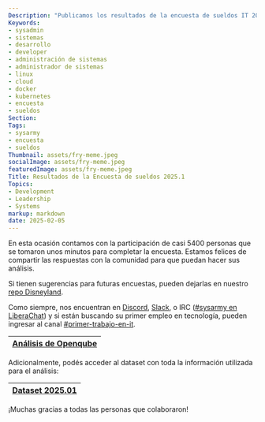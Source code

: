 ```yaml
---
Description: "Publicamos los resultados de la encuesta de sueldos IT 2025.1"
Keywords:
- sysadmin 
- sistemas
- desarrollo
- developer
- administración de sistemas
- administrador de sistemas
- linux
- cloud
- docker
- kubernetes
- encuesta
- sueldos
Section: 
Tags:
- sysarmy
- encuesta
- sueldos
Thumbnail: assets/fry-meme.jpeg
socialImage: assets/fry-meme.jpeg
featuredImage: assets/fry-meme.jpeg
Title: Resultados de la Encuesta de sueldos 2025.1
Topics:
- Development
- Leadership
- Systems
markup: markdown
date: 2025-02-05
---
```


En esta ocasión contamos con la participación de casi 5400 personas que se tomaron unos minutos para completar la encuesta. Estamos felices de compartir las respuestas con la comunidad para que puedan hacer sus análisis.

Si tienen sugerencias para futuras encuestas, pueden dejarlas en nuestro [repo Disneyland](https://github.com/sysarmy/disneyland/issues).

Como siempre, nos encuentran en [Discord](https://sysar.my/discord), [Slack](https://sysar.my/slack), o IRC ([#sysarmy en LiberaChat](https://web.libera.chat/?channel=#sysarmy)) y si están buscando su primer empleo en tecnología, pueden ingresar al canal [#primer-trabajo-en-it](https://discord.com/channels/128531369788833793/766105730801467422).

| [Análisis de Openqube](https://openqube.io/sueldos) |
| :-------------------------------------------------: |

Adicionalmente, podés acceder al dataset con toda la información utilizada para el análisis:

| [Dataset 2025.01](https://sysar.my/sueldos20251arg) |
| :-------------------------------------------------: |

¡Muchas gracias a todas las personas que colaboraron!
